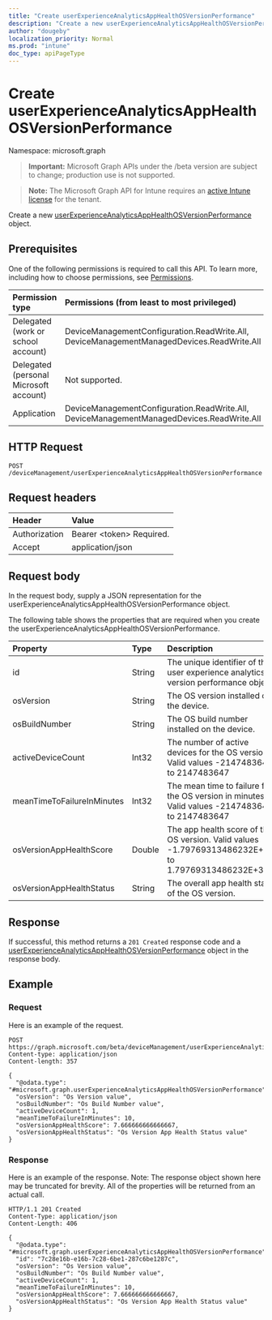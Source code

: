 ```yaml
---
title: "Create userExperienceAnalyticsAppHealthOSVersionPerformance"
description: "Create a new userExperienceAnalyticsAppHealthOSVersionPerformance object."
author: "dougeby"
localization_priority: Normal
ms.prod: "intune"
doc_type: apiPageType
---
```


# Create userExperienceAnalyticsAppHealthOSVersionPerformance

Namespace: microsoft.graph

> **Important:** Microsoft Graph APIs under the /beta version are subject to change; production use is not supported.

> **Note:** The Microsoft Graph API for Intune requires an [active Intune license](https://go.microsoft.com/fwlink/?linkid=839381) for the tenant.

Create a new [userExperienceAnalyticsAppHealthOSVersionPerformance](../resources/intune-devices-userexperienceanalyticsapphealthosversionperformance.md) object.

## Prerequisites
One of the following permissions is required to call this API. To learn more, including how to choose permissions, see [Permissions](/graph/permissions-reference).

|Permission type|Permissions (from least to most privileged)|
|:---|:---|
|Delegated (work or school account)|DeviceManagementConfiguration.ReadWrite.All, DeviceManagementManagedDevices.ReadWrite.All|
|Delegated (personal Microsoft account)|Not supported.|
|Application|DeviceManagementConfiguration.ReadWrite.All, DeviceManagementManagedDevices.ReadWrite.All|

## HTTP Request
<!-- {
  "blockType": "ignored"
}
-->
``` http
POST /deviceManagement/userExperienceAnalyticsAppHealthOSVersionPerformance
```

## Request headers
|Header|Value|
|:---|:---|
|Authorization|Bearer &lt;token&gt; Required.|
|Accept|application/json|

## Request body
In the request body, supply a JSON representation for the userExperienceAnalyticsAppHealthOSVersionPerformance object.

The following table shows the properties that are required when you create the userExperienceAnalyticsAppHealthOSVersionPerformance.

|Property|Type|Description|
|:---|:---|:---|
|id|String|The unique identifier of the user experience analytics OS version performance object.|
|osVersion|String|The OS version installed on the device.|
|osBuildNumber|String|The OS build number installed on the device.|
|activeDeviceCount|Int32|The number of active devices for the OS version. Valid values -2147483648 to 2147483647|
|meanTimeToFailureInMinutes|Int32|The mean time to failure for the OS version in minutes. Valid values -2147483648 to 2147483647|
|osVersionAppHealthScore|Double|The app health score of the OS version. Valid values -1.79769313486232E+308 to 1.79769313486232E+308|
|osVersionAppHealthStatus|String|The overall app health status of the OS version.|



## Response
If successful, this method returns a `201 Created` response code and a [userExperienceAnalyticsAppHealthOSVersionPerformance](../resources/intune-devices-userexperienceanalyticsapphealthosversionperformance.md) object in the response body.

## Example

### Request
Here is an example of the request.
``` http
POST https://graph.microsoft.com/beta/deviceManagement/userExperienceAnalyticsAppHealthOSVersionPerformance
Content-type: application/json
Content-length: 357

{
  "@odata.type": "#microsoft.graph.userExperienceAnalyticsAppHealthOSVersionPerformance",
  "osVersion": "Os Version value",
  "osBuildNumber": "Os Build Number value",
  "activeDeviceCount": 1,
  "meanTimeToFailureInMinutes": 10,
  "osVersionAppHealthScore": 7.666666666666667,
  "osVersionAppHealthStatus": "Os Version App Health Status value"
}
```

### Response
Here is an example of the response. Note: The response object shown here may be truncated for brevity. All of the properties will be returned from an actual call.
``` http
HTTP/1.1 201 Created
Content-Type: application/json
Content-Length: 406

{
  "@odata.type": "#microsoft.graph.userExperienceAnalyticsAppHealthOSVersionPerformance",
  "id": "7c28e16b-e16b-7c28-6be1-287c6be1287c",
  "osVersion": "Os Version value",
  "osBuildNumber": "Os Build Number value",
  "activeDeviceCount": 1,
  "meanTimeToFailureInMinutes": 10,
  "osVersionAppHealthScore": 7.666666666666667,
  "osVersionAppHealthStatus": "Os Version App Health Status value"
}
```







